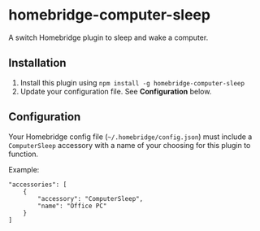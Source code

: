 # homebridge-computer-sleep

A switch Homebridge plugin to sleep and wake a computer.

## Installation

1. Install this plugin using `npm install -g homebridge-computer-sleep`
2. Update your configuration file. See **Configuration** below.

## Configuration

Your Homebridge config file (`~/.homebridge/config.json`) must include a `ComputerSleep` accessory with a name of your choosing for this plugin to function.

Example:
```
"accessories": [
    {
        "accessory": "ComputerSleep",
        "name": "Office PC"
    }
]
```